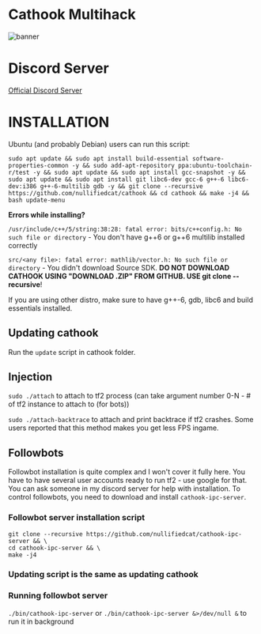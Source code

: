 # Cathook Multihack
![banner](http://i.imgur.com/GkBmJFT.png)

# Discord Server
[Official Discord Server](https://discord.gg/kvNVNSX)

# INSTALLATION

Ubuntu (and probably Debian) users can run this script:

```
sudo apt update && sudo apt install build-essential software-properties-common -y && sudo add-apt-repository ppa:ubuntu-toolchain-r/test -y && sudo apt update && sudo apt install gcc-snapshot -y && sudo apt update && sudo apt install git libc6-dev gcc-6 g++-6 libc6-dev:i386 g++-6-multilib gdb -y && git clone --recursive https://github.com/nullifiedcat/cathook && cd cathook && make -j4 && bash update-menu
```

**Errors while installing?**

`/usr/include/c++/5/string:38:28: fatal error: bits/c++config.h: No such file or directory` - You don't have g++6 or g++6 multilib installed correctly

`src/<any file>: fatal error: mathlib/vector.h: No such file or directory` - You didn't download Source SDK. **DO NOT DOWNLOAD CATHOOK USING "DOWNLOAD .ZIP" FROM GITHUB. USE git clone --recursive**!

If you are using other distro, make sure to have g++-6, gdb, libc6 and build essentials installed.

## Updating cathook
Run the `update` script in cathook folder.

## Injection
`sudo ./attach` to attach to tf2 process (can take argument number 0-N - # of tf2 instance to attach to (for bots))

`sudo ./attach-backtrace` to attach and print backtrace if tf2 crashes. Some users reported that this method makes you get less FPS ingame.

## Followbots

Followbot installation is quite complex and I won't cover it fully here.
You have to have several user accounts ready to run tf2 - use google for that.
You can ask someone in my discord server for help with installation.
To control followbots, you need to download and install `cathook-ipc-server`.

### Followbot server installation script
```
git clone --recursive https://github.com/nullifiedcat/cathook-ipc-server && \
cd cathook-ipc-server && \
make -j4
```
### Updating script is the same as updating cathook

### Running followbot server
`./bin/cathook-ipc-server` or `./bin/cathook-ipc-server &>/dev/null &` to run it in background
